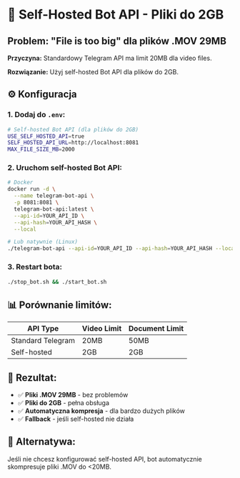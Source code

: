 # 🚀 Self-Hosted Bot API - Pliki do 2GB

## Problem: "File is too big" dla plików .MOV 29MB

**Przyczyna:** Standardowy Telegram API ma limit 20MB dla video files.

**Rozwiązanie:** Użyj self-hosted Bot API dla plików do 2GB.

## ⚙️ Konfiguracja

### 1. Dodaj do `.env`:

```bash
# Self-hosted Bot API (dla plików do 2GB)
USE_SELF_HOSTED_API=true
SELF_HOSTED_API_URL=http://localhost:8081
MAX_FILE_SIZE_MB=2000
```

### 2. Uruchom self-hosted Bot API:

```bash
# Docker
docker run -d \
  --name telegram-bot-api \
  -p 8081:8081 \
  telegram-bot-api:latest \
  --api-id=YOUR_API_ID \
  --api-hash=YOUR_API_HASH \
  --local

# Lub natywnie (Linux)
./telegram-bot-api --api-id=YOUR_API_ID --api-hash=YOUR_API_HASH --local
```

### 3. Restart bota:

```bash
./stop_bot.sh && ./start_bot.sh
```

## 📊 Porównanie limitów:

| API Type | Video Limit | Document Limit |
|----------|-------------|----------------|
| Standard Telegram | 20MB | 50MB |
| Self-hosted | 2GB | 2GB |

## 🎯 Rezultat:

- ✅ **Pliki .MOV 29MB** - bez problemów
- ✅ **Pliki do 2GB** - pełna obsługa
- ✅ **Automatyczna kompresja** - dla bardzo dużych plików
- ✅ **Fallback** - jeśli self-hosted nie działa

## 🔄 Alternatywa:

Jeśli nie chcesz konfigurować self-hosted API, bot automatycznie skompresuje pliki .MOV do <20MB.
